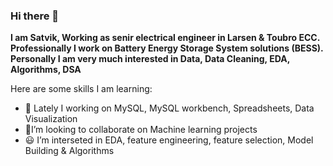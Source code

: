 ### Hi there 👋


**I am Satvik, Working as senir electrical engineer in Larsen & Toubro ECC. 
Professionally I work on Battery Energy Storage System solutions (BESS).
Personally I am very much interested in Data, Data Cleaning, EDA, Algorithms, DSA**

Here are some skills I am learning:

- 🌱 Lately I working on MySQL, MySQL workbench, Spreadsheets, Data Visualization
- 🙌I’m looking to collaborate on Machine learning projects
- 😃 I’m interseted in EDA, feature engineering, feature selection, Model Building & Algorithms

